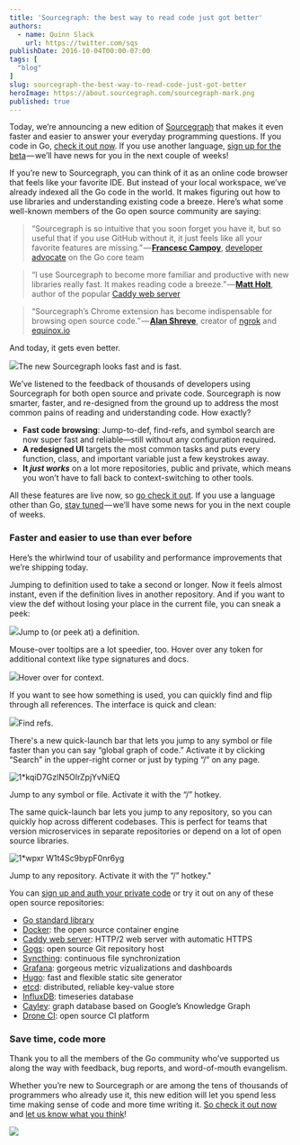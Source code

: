 ```yaml
---
title: 'Sourcegraph: the best way to read code just got better'
authors:
  - name: Quinn Slack
    url: https://twitter.com/sqs
publishDate: 2016-10-04T00:00-07:00
tags: [
  "blog"
]
slug: sourcegraph-the-best-way-to-read-code-just-got-better
heroImage: https://about.sourcegraph.com/sourcegraph-mark.png
published: true
---
```




Today, we’re announcing a new edition of [Sourcegraph](https://sourcegraph.com) that makes it even faster and easier to answer your everyday programming questions. If you code in Go, [check it out now](https://sourcegraph.com/github.com/golang/go/-/blob/src/net/http/request.go#L690). If you use another language, [sign up for the beta](https://sourcegraph.com/beta) — we’ll have news for you in the next couple of weeks!

If you’re new to Sourcegraph, you can think of it as an online code browser that feels like your favorite IDE. But instead of your local workspace, we’ve already indexed all the Go code in the world. It makes figuring out how to use libraries and understanding existing code a breeze. Here’s what some well-known members of the Go open source community are saying:

> “Sourcegraph is so intuitive that you soon forget you have it, but so useful that if you use GitHub without it, it just feels like all your favorite features are missing.” — [**Francesc Campoy**](https://twitter.com/francesc), [developer advocate](https://talks.golang.org/2016/state-of-go.slide#1) on the Go core team

> “I use Sourcegraph to become more familiar and productive with new libraries really fast. It makes reading code a breeze.” — [**Matt Holt**](https://twitter.com/mholt6), author of the popular [Caddy web server](https://caddyserver.com/)

> “Sourcegraph’s Chrome extension has become indispensable for browsing open source code.” — [**Alan Shreve**](https://twitter.com/inconshreveable), creator of [ngrok](https://ngrok.com/) and [equinox.io](https://equinox.io/)

And today, it gets even better.

[![](https://cdn-images-1.medium.com/max/1000/1*2z6i2J80rgW2he1LkNECBg.png)](https://sourcegraph.com/github.com/golang/go/-/blob/src/net/http/request.go#L690)The new Sourcegraph looks fast and is fast.

We’ve listened to the feedback of thousands of developers using Sourcegraph for both open source and private code. Sourcegraph is now smarter, faster, and re-designed from the ground up to address the most common pains of reading and understanding code. How exactly?

*   **Fast code browsing**: Jump-to-def, find-refs, and symbol search are now super fast and reliable—still without any configuration required.
*   **A redesigned UI** targets the most common tasks and puts every function, class, and important variable just a few keystrokes away.
*   **It _just works_** on a lot more repositories, public and private, which means you won’t have to fall back to context-switching to other tools.

All these features are live now, so [go check it out](https://sourcegraph.com). If you use a language other than Go, [stay tuned](https://sourcegraph.com/beta) — we’ll have some news for you in the next couple of weeks.

### Faster and easier to use than ever before

Here’s the whirlwind tour of usability and performance improvements that we’re shipping today.

Jumping to definition used to take a second or longer. Now it feels almost instant, even if the definition lives in another repository. And if you want to view the def without losing your place in the current file, you can sneak a peek:

[![](https://cdn-images-1.medium.com/max/1000/1*YKL6ATBcOKIDiXYUsUdGEQ.png)](https://sourcegraph.com/github.com/golang/go/-/blob/src/net/http/request.go#L690)Jump to (or peek at) a definition.

Mouse-over tooltips are a lot speedier, too. Hover over any token for additional context like type signatures and docs.

[![](https://cdn-images-1.medium.com/max/1000/1*Vk6X1iUny_jkuspHJNkiAw.png)](https://sourcegraph.com/github.com/golang/go/-/blob/src/net/http/request.go#L690)Hover over for context.

If you want to see how something is used, you can quickly find and flip through all references. The interface is quick and clean:

[![](https://cdn-images-1.medium.com/max/1000/1*e31UMNeXH2iZjneS2bbUkg.png)](https://sourcegraph.com/github.com/golang/go/-/blob/src/net/http/request.go#L690)Find refs.

There's a new quick-launch bar that lets you jump to any symbol or file faster than you can say “global graph of code.” Activate it by clicking “Search” in the upper-right corner or just by typing “/” on any page.

![1*kqiD7GzlN5OIrZpjYvNiEQ](//images.contentful.com/le3mxztn6yoo/5gZ2HHuMMMuKgO0muUoWE2/dace479f83af5083e4cd5d8ac1e026ad/1_kqiD7GzlN5OIrZpjYvNiEQ.png)

Jump to any symbol or file. Activate it with the “/” hotkey.

The same quick-launch bar lets you jump to any repository, so you can quickly hop across different codebases. This is perfect for teams that version microservices in separate repositories or depend on a lot of open source libraries.

![1*wpxr W1t4Sc9bypF0nr6yg](//images.contentful.com/le3mxztn6yoo/6wM2TW2kRa6SUSmouqgk86/0750c5b9ada72248f3171d40d8fc26a3/1_wpxr_W1t4Sc9bypF0nr6yg.png)

Jump to any repository. Activate it with the “/” hotkey."

You can [sign up and auth your private code](https://sourcegraph.com/join) or try it out on any of these open source repositories:

*   [Go standard library](https://sourcegraph.com/github.com/golang/go/-/blob/src/fmt/print.go#L189)
*   [Docker](https://sourcegraph.com/github.com/docker/docker/-/blob/cmd/docker/docker.go#L68): the open source container engine
*   [Caddy web server](https://sourcegraph.com/github.com/mholt/caddy/-/blob/caddy.go#L773:6): HTTP/2 web server with automatic HTTPS
*   [Gogs](https://sourcegraph.com/github.com/gogits/gogs/-/blob/models/repo.go#L153:6): open source Git repository host
*   [Syncthing](https://sourcegraph.com/github.com/syncthing/syncthing/-/blob/cmd/syncthing/main.go#L283): continuous file synchronization
*   [Grafana](https://sourcegraph.com/github.com/grafana/grafana/-/blob/pkg/cmd/grafana-cli/main.go): gorgeous metric vizualizations and dashboards
*   [Hugo](https://sourcegraph.com/github.com/spf13/hugo/-/blob/main.go#L24): fast and flexible static site generator
*   [etcd](https://sourcegraph.com/github.com/coreos/etcd/-/blob/etcdserver/v3_server.go#L145): distributed, reliable key-value store
*   [InfluxDB](https://sourcegraph.com/github.com/influxdata/influxdb/-/blob/cmd/influx/main.go#L36): timeseries database
*   [Cayley](https://sourcegraph.com/github.com/cayleygraph/cayley/-/blob/cmd/cayley/cayley.go#L155): graph database based on Google’s Knowledge Graph
*   [Drone CI](https://sourcegraph.com/github.com/drone/drone/-/blob/client/client.go#L11): open source CI platform

### Save time, code more

Thank you to all the members of the Go community who’ve supported us along the way with feedback, bug reports, and word-of-mouth evangelism.

Whether you’re new to Sourcegraph or are among the tens of thousands of programmers who already use it, this new edition will let you spend less time making sense of code and more time writing it. [So check it out now](https://sourcegraph.com/github.com/golang/go/-/blob/src/bytes/buffer.go#L17) and [let us know what you think](https://twitter.com/sourcegraph)!

[![](https://cdn-images-1.medium.com/max/800/1*Hw9u6TmGEpKxyBW_WApmrw.png)](https://sourcegraph.com)
